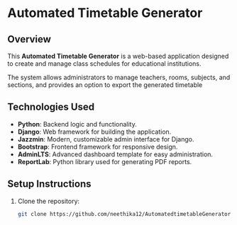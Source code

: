 # Automated Timetable Generator

## Overview

This **Automated Timetable Generator** is a web-based application designed to create and manage class schedules for educational institutions.

The system allows administrators to manage teachers, rooms, subjects, and sections, and provides an option to export the generated timetable

## Technologies Used

- **Python**: Backend logic and functionality.
- **Django**: Web framework for building the application.
- **Jazzmin**: Modern, customizable admin interface for Django.
- **Bootstrap**: Frontend framework for responsive design.
- **AdminLTS**: Advanced dashboard template for easy administration.
- **ReportLab**: Python library used for generating PDF reports.

## Setup Instructions

1. Clone the repository:
   ```bash
   git clone https://github.com/neethika12/AutomatedtimetableGenerator.git

